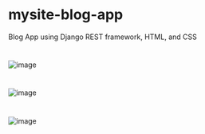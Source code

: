 # mysite-blog-app
Blog App using Django REST framework, HTML, and CSS


# 
![image](https://github.com/ankurRangi/mysite-blog-app/assets/32847436/0dc9f6b1-d93b-44d0-8c87-64880ffe8d34)

#
![image](https://github.com/ankurRangi/mysite-blog-app/assets/32847436/eea27429-86ce-4f59-b688-7d440aaa9a22)

#
![image](https://github.com/ankurRangi/mysite-blog-app/assets/32847436/092c3d18-ea7e-41ba-bb68-76e0f72871b3)

